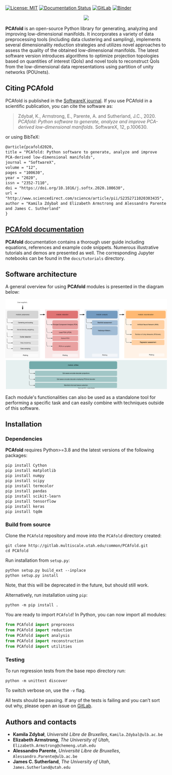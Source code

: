 [![License: MIT](https://img.shields.io/badge/License-MIT-blue.svg)](https://opensource.org/licenses/MIT)
[![Documentation Status](https://readthedocs.org/projects/pcafold/badge/?version=latest)](https://pcafold.readthedocs.io/en/latest/?badge=latest)
[![GitLab](https://img.shields.io/badge/GitLab-PCAfold-blue.svg)](https://gitlab.multiscale.utah.edu/common/PCAfold)
[![Binder](https://mybinder.org/badge_logo.svg)](https://mybinder.org/v2/git/https%3A%2F%2Fgitlab.multiscale.utah.edu%2Fcommon%2FPCAfold/master?filepath=docs%2Ftutorials%2F)

<p align="center">
  <img src="https://gitlab.multiscale.utah.edu/common/PCAfold/raw/master/docs/images/PCAfold-logo-rectangle.svg" width="400">
</p>

**PCAfold** is an open-source Python library for generating, analyzing and improving low-dimensional manifolds. It incorporates a variety of data preprocessing tools (including data clustering and sampling), implements several dimensionality reduction strategies and utilizes novel approaches to assess the quality of the obtained
low-dimensional manifolds. The latest software version introduces algorithms to optimize projection topologies based on quantities of interest (QoIs) and novel tools to reconstruct QoIs from the low-dimensional data representations using partition of unity networks (POUnets).

## Citing PCAfold

PCAfold is published in the [SoftwareX journal](https://www.sciencedirect.com/science/article/pii/S2352711020303435). If you use PCAfold in a scientific publication, you can cite the software as:

> Zdybał, K., Armstrong, E., Parente, A. and Sutherland, J.C., 2020. *PCAfold: Python software to generate, analyze and improve PCA-derived low-dimensional manifolds.* SoftwareX, 12, p.100630.

or using BibTeX:

```
@article{pcafold2020,
title = "PCAfold: Python software to generate, analyze and improve PCA-derived low-dimensional manifolds",
journal = "SoftwareX",
volume = "12",
pages = "100630",
year = "2020",
issn = "2352-7110",
doi = "https://doi.org/10.1016/j.softx.2020.100630",
url = "http://www.sciencedirect.com/science/article/pii/S2352711020303435",
author = "Kamila Zdybał and Elizabeth Armstrong and Alessandro Parente and James C. Sutherland"
}
```

## [PCAfold documentation](https://pcafold.readthedocs.io/en/latest/)

**PCAfold** documentation contains a thorough user guide including equations, references and example code snippets. Numerous illustrative tutorials and demos are presented as well. The corresponding Jupyter notebooks can be found in the `docs/tutorials` directory.

## Software architecture

A general overview for using **PCAfold** modules is presented in the diagram
below:

![Screenshot](docs/images/PCAfold-software-architecture.svg)

Each module's functionalities can also be used as a standalone tool for
performing a specific task and can easily combine with techniques outside of
this software.

## Installation

### Dependencies

**PCAfold** requires Python>=3.8 and the latest versions of the following packages:

```
pip install Cython
pip install matplotlib
pip install numpy
pip install scipy
pip install termcolor
pip install pandas
pip install scikit-learn
pip install tensorflow
pip install keras
pip install tqdm
```

### Build from source

Clone the `PCAfold` repository and move into the `PCAfold` directory created:

```
git clone http://gitlab.multiscale.utah.edu/common/PCAfold.git
cd PCAfold
```

Run installation from ``setup.py``:

```
python setup.py build_ext --inplace
python setup.py install
```

Note, that this will be deprecated in the future, but should still work.

Alternatively, run installation using ``pip``:

```
python -m pip install .
```

You are ready to import `PCAfold`! In Python, you can now import all modules:

```python
from PCAfold import preprocess
from PCAfold import reduction
from PCAfold import analysis
from PCAfold import reconstruction
from PCAfold import utilities
```

### Testing

To run regression tests from the base repo directory run:

```
python -m unittest discover
```

To switch verbose on, use the `-v` flag.

All tests should be passing. If any of the tests is failing and you can’t sort
out why, please open an issue on [GitLab](https://gitlab.multiscale.utah.edu/common/PCAfold).

## Authors and contacts

- **Kamila Zdybał**, *Université Libre de Bruxelles*, `Kamila.Zdybal@ulb.ac.be`
- **Elizabeth Armstrong**, *The University of Utah*, `Elizabeth.Armstrong@chemeng.utah.edu`
- **Alessandro Parente**, *Université Libre de Bruxelles*, `Alessandro.Parente@ulb.ac.be`
- **James C. Sutherland**, *The University of Utah*, `James.Sutherland@utah.edu`
